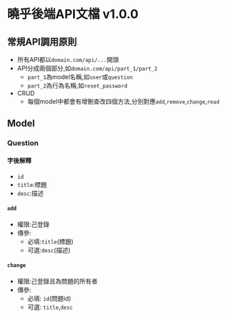  # 曉乎後端API文檔 v1.0.0
 ## 常規API調用原則
 - 所有API都以`domain.com/api/...`開頭
 - API分成兩個部分,如`domain.com/api/part_1/part_2`
 	- `part_1`為model名稱,如`user`或`question`
 	- `part_2`為行為名稱,如`reset_password`
 - CRUD
 	- 每個model中都會有增刪查改四個方法,分別對應`add`,`remove`,`change`,`read`
 
 ## Model
 ### Question
 #### 字後解釋
 - `id`
 - `title`:標題
 - `desc`:描述
 #### `add`
 - 權限:己登錄
 - 傳參:
 	- 必填:`title`(標題)
 	- 可選:`desc`(描述)
 #### `change`
 - 權限:己登錄且為問題的所有者
 - 傳參:
 	- 必填: `id`(問題id)
 	- 可選: `title`,`desc`
    